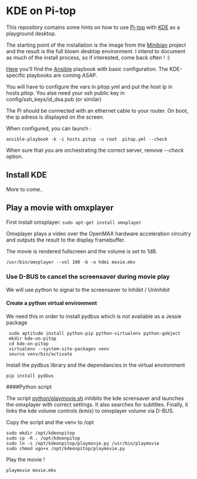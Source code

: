 # KDE on Pi-top

This repository contains some hints on how to use [Pi-top](https://www.pi-top.com/) with [KDE](https://www.kde.org/) as a playground desktop.

The starting point of the installation is the image from the [Minibian](https://minibianpi.wordpress.com/) project and the result is the full blown desktop environment.
I intend to document as much of the install process, so if interested, come back often ! :)

[Here](/ansible) you'll find the [Ansible](https://www.ansible.com/) playbook with basic configuration. The KDE-specific playbooks are coming ASAP.

You will have to configure the vars in pitop.yml and put the host ip  in hosts.pitop. You alse need your ssh public key in config/ssh_keys/id_dsa.pub (or similar) 

The Pi should be connected with an ethernet cable to your router.  On boot, the ip adress is displayed on the screen.

When configured, you can launch :

`ansible-playbook -k -i hosts.pitop -u root  pitop.yml --check`

When sure that you are orchestrating the correct server, remove *--check* option.


## Install KDE

More to come..

## Play a movie with omxplayer

First install omxplayer:
`sudo apt-get install omxplayer`

Omxplayer plays a video over the OpenMAX hardware acceleration circuitry and outputs the result to the display framebuffer. 

The movie is rendered fullscreen and the volume is set to 1dB.



`/usr/bin/omxplayer --vol 100 -b -o hdmi movie.mkv`




### Use D-BUS to cancel the screensaver during movie play

We will use python to signal to the screensaver to Inhibit / UnInhibit

#### Create a python virtual environment

We need this in order to install pydbus which is not available as a Jessie package

```
 sudo aptitude install python-pip python-virtualenv python-gobject
 mkdir kde-on-pitop
 cd kde-on-pitop
 virtualenv --system-site-packages venv
 source venv/bin/activate
```

Install the pydbus library and the dependancies in the virtual environment

`pip install pydbus`


####Python script

The script [python/playmovie.sh](python/playmovie.h) inhibits the kde scrensaver and launches the omxplayer with correct settings. It also searches for subtitles. 
Finally, it links the kde volume controls (kmix) to omxplayer volume via D-BUS.


Copy the script and the venv to /opt 

```
sudo mkdir /opt/kdeonpitop
sudo cp -R . /opt/kdeonpitop
sudo ln -s /opt/kdeonpitop/playmovie.py /usr/bin/playmovie
sudo chmod ugo+x /opt/kdeonpitop/playmovie.py
```

Play the movie !

`playmovie movie.mkv`





 
